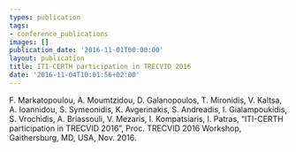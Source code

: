 ```yaml
---
types: publication
tags:
- conference_publications
images: []
publication_date: '2016-11-01T00:00:00'
layout: publication
title: ITI-CERTH participation in TRECVID 2016
date: '2016-11-04T10:01:56+02:00'
---
```

<p>F. Markatopoulou, A. Moumtzidou, D. Galanopoulos, T. Mironidis, V. Kaltsa, A. Ioannidou, S. Symeonidis, K. Avgerinakis, S. Andreadis, I. Gialampoukidis, S. Vrochidis, A. Briassouli, V. Mezaris, I. Kompatsiaris, I. Patras, “ITI-CERTH participation in TRECVID 2016”, Proc. TRECVID 2016 Workshop, Gaithersburg, MD, USA, Nov. 2016.</p>
